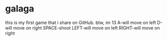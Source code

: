 # galaga
this is my first game that i share on GitHub. btw, im 13
A-will move on left
D-will move on right
SPACE-shoot
LEFT-will move on left
RIGHT-will move on right
